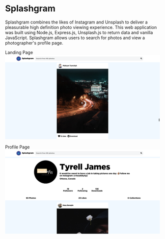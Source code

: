 # Splashgram

Splashgram combines the likes of Instagram and Unsplash to deliver a pleasurable high definition photo viewing experience. This web application was built using Node.js, Express.js, Unsplash.js to return data and vanilla JavaScript. Splashgram allows users to search for photos and view a photographer's profile page.

Landing Page
![Landing Page](./images/main.png) 

Profile Page
![Menu](./images/profile.png)
